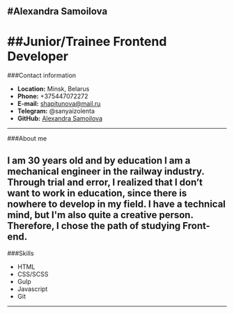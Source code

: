 #Alexandra Samoilova
------


##Junior/Trainee Frontend Developer
======


###Contact information


+ **Location:** Minsk, Belarus
+ **Phone:** +375447072272
+ **E-mail:** shapitunova@mail.ru
+ **Telegram:** @sanyaizolenta
+ **GitHub:** [Alexandra Samoilova](https://github.com/Alexandra992)
------


###About me


I am 30 years old and by education I am a mechanical engineer in the railway industry. Through trial and error, I realized that I don’t want to work in education, since there is nowhere to develop in my field. I have a technical mind, but I'm also quite a creative person. Therefore, I chose the path of studying Front-end.
------


###Skills


+ HTML
+ CSS/SCSS
+ Gulp
+ Javascript
+ Git
------


